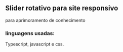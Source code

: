 ## Slider rotativo para site responsivo
para aprimoramento de conhecimento

### linguagens usadas:

Typescript, javascript e css.
